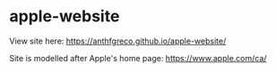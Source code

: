 ﻿# apple-website

View site here: https://anthfgreco.github.io/apple-website/

Site is modelled after Apple's home page: https://www.apple.com/ca/
